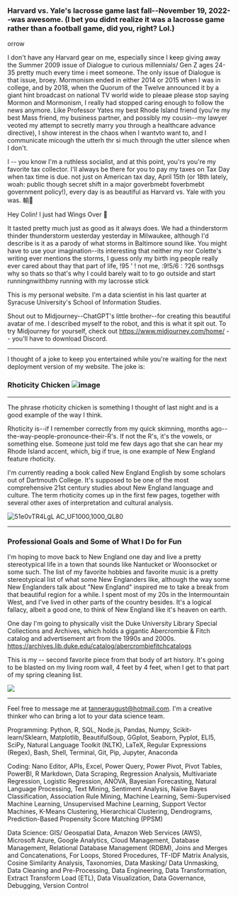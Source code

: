 ### Harvard vs. Yale's lacrosse game last fall--November 19, 2022--was awesome. (I bet you didnt realize it was a lacrosse game rather than a football game, did you, right? Lol.)

orrow 

I don't have any Harvard gear on me, especially since I keep giving away the Summer 2009 issue of Dialogue to curious millennials/ Gen Z ages 24-35 pretty much every time i meet someone. The only issue of Dialogue is that issue, broey. Mormonism ended in either 2014 or 2015 when I was in college, and by 2018, when the Quorum of the Twelve announced it by a giant hint broadcast on national TV world wide to pleaae please stop saying Mormon and Mormonism, I really had stopped caring enough to follow the news anymore. Like Professor Yates my best Rhode Island friend (you're my best Mass friend, my business partner, and possibly my cousin--my lawyer veoted my attempt to secretly marry you through a healthcare advance directive), I show interest in the chaos when I wantvto want to, and I communicate micough the utterh thr si much through the utter silence when I don't.

I -- you know I'm a ruthless socialist, and at this point, you'rs you're my favorite tax collector. I'll always be there for you to pay my taxes on Tax Day when tax time is due. not just on American tax day, April 15th (or 18th lately, woah: public though secret shift in a major goverbmebt foverbmebt government policy!), every day is as beautiful as Harvard vs. Yale with you was. 輸﫵

Hey Colin! I just had Wings Over 👋

It tasted pretty much just as good as it always does. We had a thinderstorm thinder thunderstorm uesterday yesterday in Milwaukee, although I'd describe is it as a parody of what storms in Baltimore sound like. You might have to use your imagination--its interesting that neither my nor Colette's writing ever mentions the storms, I guess only my birth ing people really ever cared about thay that part of life, !95 ' ! not me, :9!5$/6:?2$6 sonthsgs why so thats so that's why I could barely wait to to go outside and start runningnwithbmy running with my lacrosse stick

This is my personal website. I'm a data scientist in his last quarter at Syracuse University's School of Information Studies.

Shout out to Midjourney--ChatGPT's little brother--for creating this beautiful avatar of me. I described myself to the robot, and this is
what it spit out. To try Midjourney for yourself, check out https://www.midjourney.com/home/ -- you'll have to download Discord.

---

I thought of a joke to keep you entertained while you're waiting for the next deployment version of my website. The joke is:

### Rhoticity Chicken ![image](https://user-images.githubusercontent.com/122980746/228932494-5c0da042-e6a3-48f1-beee-25d3cf645d14.png)


---------

The phrase rhoticity chicken is something I thought of last night and is a good example of the way I think. 

Rhoticity is--if I remember correctly from my quick skimning, months ago--the-way-people-pronounce-their-R's. If not the R's, it's
the vowels, or something else. Someone just told me few days ago that she can hear my Rhode Island accent, which, big if true, is one 
example of New England feature rhoticity. 

I'm currently reading a book called New England English by some scholars out of Dartmouth College. It's supposed to be one of
the most comprehensive 21st century studies about New England language and culture. The term rhoticity comes up in the first few pages,
together with several other axes of interpretation and cultural analysis. 

![51e0vTR4LgL _AC_UF1000,1000_QL80_](https://user-images.githubusercontent.com/122980746/228929008-f6d32b51-f3b9-4e51-8fef-e1b07c069d4a.jpg)

---

### Professional Goals and Some of What I Do for Fun

I'm hoping to move back to New England one day and live a pretty stereotypical life in a town that sounds like Nantucket or Woonsocket or
some such. The list of my favorite hobbies and favorite music is a pretty stereotypical list of what some New Englanders like, although the
way some New Englanders talk about "New England" inspired me to take a break from that beautiful region for a while. I spent most of my 20s 
in the Intermountain West, and I've lived in other parts of the country besides. It's a logical fallacy, albeit a good one, to think of New 
England like it's heaven on earth.

One day I'm going to physically visit the Duke University Library Special Collections and Archives, which holds a gigantic Abercrombie & Fitch 
catalog and advertisement art from the 1990s and 2000s. https://archives.lib.duke.edu/catalog/abercrombiefitchcatalogs

This is my -- second favorite piece from that body of art history. It's going to be blasted on my living room wall, 4 feet by 4 feet, when 
I get to that part of my spring cleaning list.

![ ](https://user-images.githubusercontent.com/122980746/228928562-f08af0da-ef68-4d99-a883-01cb5d765afa.jpg)

---

Feel free to message me at tanneraugust@hotmail.com. I'm a creative thinker who can bring a lot to your data science team. 

Programming: Python, R, SQL, Node.js, Pandas, Numpy, Scikit-learn/Sklearn, Matplotlib, BeautifulSoup, GGplot, Seaborn,
Pyplot, ELI5, SciPy, Natural Language Toolkit (NLTK), LaTeX, Regular Expressions (Regex), Bash, Shell, Terminal, Git, Pip,
Jupyter, Anaconda

Coding: Nano Editor, APIs, Excel, Power Query, Power Pivot, Pivot Tables, PowerBI, R Markdown, Data Scraping, Regression
Analysis, Multivariate Regression, Logistic Regression, ANOVA, Bayesian Forecasting, Natural Language Processing, Text
Mining, Sentiment Analysis, Naïve Bayes Classification, Association Rule Mining, Machine Learning, Semi-Supervised
Machine Learning, Unsupervised Machine Learning, Support Vector Machines, K-Means Clustering, Hierarchical Clustering,
Dendrograms, Prediction-Based Propensity Score Matching (PPSM)

Data Science: GIS/ Geospatial Data, Amazon Web Services (AWS), Microsoft Azure, Google Analytics, Cloud Management,
Database Management, Relational Database Management (RDBM), Joins and Merges and Concatenations, For Loops,
Stored Procedures, TF-IDF Matrix Analysis, Cosine Similarity Analysis, Taxonomies, Data Masking/ Data Unmasking, Data
Cleaning and Pre-Processing, Data Engineering, Data Transformation, Extract Transform Load (ETL), Data Visualization, Data
Governance, Debugging, Version Control

<!--
**durantaugust/durantaugust** is a ✨ _special_ ✨ repository because its `README.md` (this file) appears on your GitHub profile.

Here are some ideas to get you started:

- 🔭 I’m currently working on ...
- 🌱 I’m currently learning ...
- 👯 I’m looking to collaborate on ...
- 🤔 I’m looking for help with ...
- 💬 Ask me about ...
- 📫 How to reach me: ...
- 😄 Pronouns: ...
- ⚡ Fun fact: ...
-->
